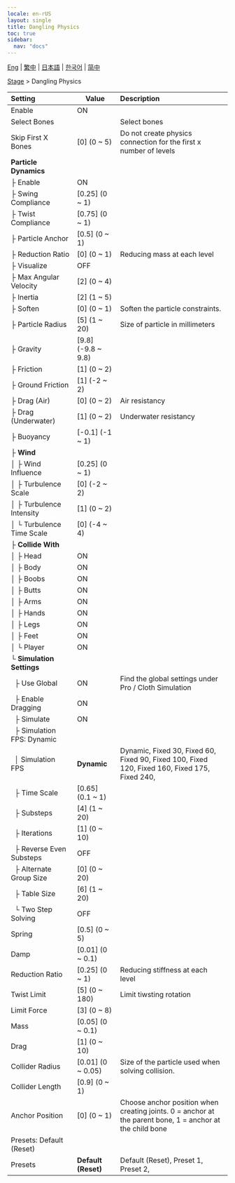 ```yaml
---
locale: en-rUS
layout: single
title: Dangling Physics
toc: true
sidebar:
  nav: "docs"
---
```

[Eng](/dancexr/menu/2025.4/stage/cloth_physics) | [繁中](/tw/dancexr/menu/2025.4/stage/cloth_physics) | [日本語](/jp/dancexr/menu/2025.4/stage/cloth_physics) | [한국어](/kr/dancexr/menu/2025.4/stage/cloth_physics) | [简中](/zh/dancexr/menu/2025.4/stage/cloth_physics)

[Stage](../menu#Stage) > Dangling Physics



| Setting | Value | Description |
| :--- | --- | :--- |
| Enable | ON | 
| Select Bones || Select bones
| Skip First X Bones | [0] (0 ~ 5) | Do not create physics connection for the first x number of levels
| **Particle Dynamics** | | 
| ├&nbsp;Enable | ON | 
| ├&nbsp;Swing Compliance | [0.25] (0 ~ 1) | 
| ├&nbsp;Twist Compliance | [0.75] (0 ~ 1) | 
| ├&nbsp;Particle Anchor | [0.5] (0 ~ 1) | 
| ├&nbsp;Reduction Ratio | [0] (0 ~ 1) | Reducing mass at each level
| ├&nbsp;Visualize | OFF | 
| ├&nbsp;Max Angular Velocity | [2] (0 ~ 4) | 
| ├&nbsp;Inertia | [2] (1 ~ 5) | 
| ├&nbsp;Soften | [0] (0 ~ 1) | Soften the particle constraints.
| ├&nbsp;Particle Radius | [5] (1 ~ 20) | Size of particle in millimeters
| ├&nbsp;Gravity | [9.8] (-9.8 ~ 9.8) | 
| ├&nbsp;Friction | [1] (0 ~ 2) | 
| ├&nbsp;Ground Friction | [1] (-2 ~ 2) | 
| ├&nbsp;Drag (Air) | [0] (0 ~ 2) | Air resistancy
| ├&nbsp;Drag (Underwater) | [1] (0 ~ 2) | Underwater resistancy
| ├&nbsp;Buoyancy | [-0.1] (-1 ~ 1) | 
| ├&nbsp;**Wind** | | 
| │&nbsp;├&nbsp;Wind Influence | [0.25] (0 ~ 1) | 
| │&nbsp;├&nbsp;Turbulence Scale | [0] (-2 ~ 2) | 
| │&nbsp;├&nbsp;Turbulence Intensity | [1] (0 ~ 2) | 
| │&nbsp;└&nbsp;Turbulence Time Scale | [0] (-4 ~ 4) | 
| ├&nbsp;**Collide With** | | 
| │&nbsp;├&nbsp;Head | ON | 
| │&nbsp;├&nbsp;Body | ON | 
| │&nbsp;├&nbsp;Boobs | ON | 
| │&nbsp;├&nbsp;Butts | ON | 
| │&nbsp;├&nbsp;Arms | ON | 
| │&nbsp;├&nbsp;Hands | ON | 
| │&nbsp;├&nbsp;Legs | ON | 
| │&nbsp;├&nbsp;Feet | ON | 
| │&nbsp;└&nbsp;Player | ON | 
| └&nbsp;**Simulation Settings** | | 
| &nbsp;&nbsp;├&nbsp;Use Global | ON | Find the global settings under Pro / Cloth Simulation
| &nbsp;&nbsp;├&nbsp;Enable Dragging | ON | 
| &nbsp;&nbsp;├&nbsp;Simulate | ON | 
| &nbsp;&nbsp;├&nbsp;Simulation FPS: Dynamic || 
| &nbsp;&nbsp;│&nbsp;Simulation FPS | **Dynamic** | Dynamic, Fixed 30, Fixed 60, Fixed 90, Fixed 100, Fixed 120, Fixed 160, Fixed 175, Fixed 240,  |
| &nbsp;&nbsp;├&nbsp;Time Scale | [0.65] (0.1 ~ 1) | 
| &nbsp;&nbsp;├&nbsp;Substeps | [4] (1 ~ 20) | 
| &nbsp;&nbsp;├&nbsp;Iterations | [1] (0 ~ 10) | 
| &nbsp;&nbsp;├&nbsp;Reverse Even Substeps | OFF | 
| &nbsp;&nbsp;├&nbsp;Alternate Group Size | [0] (0 ~ 20) | 
| &nbsp;&nbsp;├&nbsp;Table Size | [6] (1 ~ 20) | 
| &nbsp;&nbsp;└&nbsp;Two Step Solving | OFF | 
| Spring | [0.5] (0 ~ 5) | 
| Damp | [0.01] (0 ~ 0.1) | 
| Reduction Ratio | [0.25] (0 ~ 1) | Reducing stiffness at each level
| Twist Limit | [5] (0 ~ 180) | Limit tiwsting rotation
| Limit Force | [3] (0 ~ 8) | 
| Mass | [0.05] (0 ~ 0.1) | 
| Drag | [1] (0 ~ 10) | 
| Collider Radius | [0.01] (0 ~ 0.05) | Size of the particle used when solving collision.
| Collider Length | [0.9] (0 ~ 1) | 
| Anchor Position | [0] (0 ~ 1) | Choose anchor position when creating joints. 0 = anchor at the parent bone, 1 = anchor at the child bone
| Presets: Default (Reset) || 
| Presets | **Default (Reset)** | Default (Reset), Preset 1, Preset 2,  |
